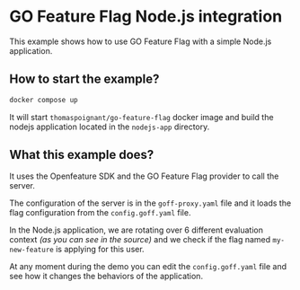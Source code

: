 # GO Feature Flag Node.js integration

This example shows how to use GO Feature Flag with a simple Node.js application.

## How to start the example?

```bash
docker compose up
```

It will start `thomaspoignant/go-feature-flag` docker image and build the nodejs application located in the `nodejs-app` directory.

## What this example does?
It uses the Openfeature SDK and the GO Feature Flag provider to call the server.

The configuration of the server is in the `goff-proxy.yaml` file and it loads the flag configuration from the `config.goff.yaml` file.

In the Node.js application, we are rotating over 6 different evaluation context *(as you can see in the source)* and we check if the flag named `my-new-feature` is applying for this user.

At any moment during the demo you can edit the `config.goff.yaml` file and see how it changes the behaviors of the application.
